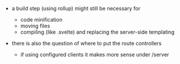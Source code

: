 - a build step (using rollup) might still be necessary for 
	- code minification
	- moving files
	- compiling (like .svelte) and replacing the server-side templating

- there is also the question of where to put the route controllers
	- if using configured clients it makes more sense under /server